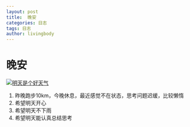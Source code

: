 ```yaml
---
layout: post
title:  晚安
categories: 日志
tags: 日志
author: livingbody
---
```


# 晚安

[![明天是个好天气](https://s2.ax1x.com/2019/05/08/EcJpvD.md.jpg)](https://imgchr.com/i/EcJpvD)

1. 昨晚跑步10km，今晚休息，最近感觉不在状态，思考问题迟缓，比较懒惰
2. 希望明天开心
3. 希望明天不下雨
4. 希望明天能认真总结思考